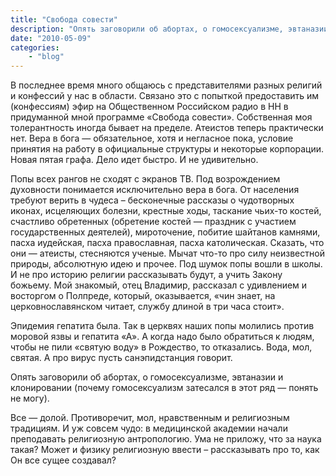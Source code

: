 ```yaml
---
title: "Свобода совести"
description: "Опять заговорили об абортах, о гомосексуализме, эвтаназии и клонировании (почему гомосексуализм затесался в этот ряд —&nbsp;понять не могу)."
date: "2010-05-09"
categories: 
    - "blog"
---
```


В последнее время много общаюсь с  представителями разных религий и конфессий у нас в области. Связано это с попыткой предоставить им (конфессиям) эфир на Общественном Российском радио в НН в придуманной мной программе «Свобода совести». Собственная моя толерантность иногда бывает  на пределе. Атеистов теперь практически нет. Вера в бога —&nbsp;обязательное, хотя и негласное пока, условие принятия на работу в официальные структуры и некоторые корпорации. Новая пятая графа. Дело идет быстро. И не удивительно.

Попы всех рангов не сходят с экранов ТВ. Под возрождением духовности понимается исключительно вера в бога. От населения требуют верить в чудеса – бесконечные рассказы о чудотворных иконах, исцеляющих болезни, крестные ходы, таскание чьих-то костей, счастливо обретенных (обретение костей —&nbsp;праздник с участием государственных деятелей), мироточение, побитие шайтанов камнями,  пасха  иудейская, пасха православная, пасха католическая. Сказать, что они —&nbsp;атеисты, стесняются ученые. Мычат что-то про силу неизвестной природы, абсолютную идею и прочее. Под шумок попы вошли в школы. И не про историю религии рассказывать будут, а учить Закону божьему. Мой знакомый,  отец Владимир, рассказал с удивлением и  восторгом о Полпреде, который, оказывается, «чин знает, на церковнославянском  читает, службу длиной в три часа стоит».

Эпидемия гепатита была.  Так в церквях наших попы молились против моровой язвы и гепатита «А».  А когда надо было обратиться к людям, чтобы не пили «святую воду» в Рождество, то отказались. Вода, мол, святая. А про вирус  пусть санэпидстанция говорит.

Опять заговорили об абортах, о гомосексуализме, эвтаназии и клонировании (почему гомосексуализм затесался в этот ряд —&nbsp;понять не могу).

Все —&nbsp;долой. Противоречит, мол, нравственным и религиозным традициям. И уж совсем чудо: в медицинской академии начали преподавать религиозную антропологию. Ума не приложу, что за наука такая? Может и физику религиозную ввести – рассказывать про то, как Он все сущее создавал?
